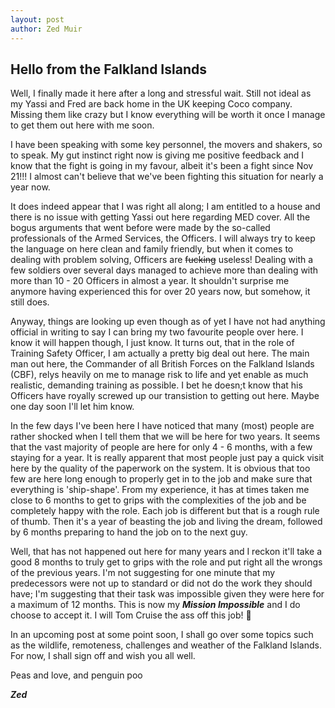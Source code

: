 ```yaml
---
layout: post
author: Zed Muir
---
```


## Hello from the Falkland Islands

Well, I finally made it here after a long and stressful wait. Still not ideal as my Yassi and Fred are back home in the UK keeping Coco company. Missing them like crazy but I know everything will be worth it once I manage to get them out here with me soon. 

I have been speaking with some key personnel, the movers and shakers, so to speak. My gut instinct right now is giving me positive feedback and I know that the fight is going in my favour, albeit it's been a fight since Nov 21!!! I almost can't believe that we've been fighting this situation for nearly a year now. 

It does indeed appear that I was right all along; I am entitled to a house and there is no issue with getting Yassi out here regarding MED cover.  All the bogus arguments that went before were made by the so-called professionals of the Armed Services, the Officers.  I will always try to keep the language on here clean and family friendly, but when it comes to dealing with problem solving, Officers are ~~fucking~~ useless! Dealing with a few soldiers over several days managed to achieve more than dealing with more than 10 - 20 Officers in almost a year. It shouldn't surprise me anymore having experienced this for over 20 years now, but somehow, it still does. 

Anyway, things are looking up even though as of yet I have not had anything official in writing to say I can bring my two favourite people over here. I know it will happen though, I just know. It turns out, that in the role of Training Safety Officer, I am actually a pretty big deal out here. The main man out here, the Commander of all British Forces on the Falkland Islands (CBF), relys heavily on me to manage risk to life and yet enable as much realistic, demanding training as possible.  I bet he doesn;t know that his Officers have royally screwed up our transistion to getting out here. Maybe one day soon I'll let him know. 

In the few days I've been here I have noticed that many (most) people are rather shocked when I tell them that we will be here for two years. It seems that the vast majority of people are here for only 4 - 6 months, with a few staying for a year. It is really apparent that most people just pay a quick visit here by the quality of the paperwork on the system. It is obvious that too few are here long enough to properly get in to the job and make sure that everything is 'ship-shape'. From my experience, it has at times taken me close to 6 months to get to grips with the complexities of the job and be completely happy with the role. Each job is different but that is a rough rule of thumb. Then it's a year of beasting the job and living the dream, followed by 6 months preparing to hand the job on to the next guy. 

Well, that has not happened out here for many years and I reckon it'll take a good 8 months to truly get to grips with the role and put right all the wrongs of the previous years. I'm not suggesting for one minute that my predecessors were not up to standard or did not do the work they should have; I'm suggesting that their task was impossible given they were here for a maximum of 12 months. This is now my ***Mission Impossible*** and I do choose to accept it. I will Tom Cruise the ass off this job! 🤣

In an upcoming post at some point soon, I shall go over some topics such as the wildlife, remoteness, challenges and weather of the Falkland Islands. For now, I shall sign off and wish you all well. 

Peas and love, and penguin poo

***Zed***